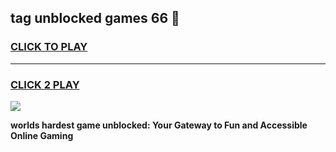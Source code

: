 
## tag unblocked games 66 👋
<h3>
<a href="https://premium.freeplayer.one?title=tag_unblocked_games_66&ref=13F">CLICK TO PLAY</a></h3>
<hr>

<h3>
<a href="https://premium.freeplayer.one?title=tag_unblocked_games_66&ref=13F">CLICK 2 PLAY</a>
  
</h3>

<a href="https://premium.freeplayer.one?title=tag_unblocked_games_66&ref=12F/"><img src="https://clearcache.store/games.png"></a>


**worlds hardest game unblocked: Your Gateway to Fun and Accessible Online Gaming**
